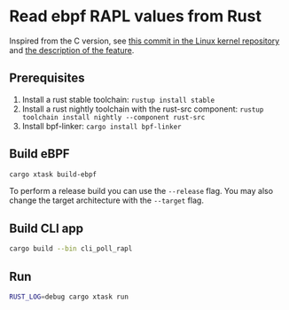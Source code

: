# Read ebpf RAPL values from Rust

Inspired from the C version, see [this commit in the Linux kernel repository](https://github.com/torvalds/linux/commit/d74a790d5237e7f56677030d932bc4f37ec36c92#diff-7f8cb9786a9d6a03f0164b2a9c2b942ab954866edc616a700c8884333d52a672) and [the description of the feature](https://lwn.net/Articles/651461/).

## Prerequisites

1. Install a rust stable toolchain: `rustup install stable`
1. Install a rust nightly toolchain with the rust-src component: `rustup toolchain install nightly --component rust-src`
1. Install bpf-linker: `cargo install bpf-linker`

## Build eBPF

```bash
cargo xtask build-ebpf
```

To perform a release build you can use the `--release` flag.
You may also change the target architecture with the `--target` flag.

## Build CLI app

```bash
cargo build --bin cli_poll_rapl
```

## Run

```bash
RUST_LOG=debug cargo xtask run
```
